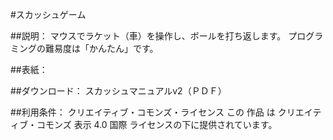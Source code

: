 #スカッシュゲーム

##説明：
マウスでラケット（車）を操作し、ボールを打ち返します。
プログラミングの難易度は「かんたん」です。

##表紙：


##ダウンロード：
スカッシュマニュアルv2（ＰＤＦ）

##利用条件：
クリエイティブ・コモンズ・ライセンス
この 作品 は クリエイティブ・コモンズ 表示 4.0 国際 ライセンスの下に提供されています。

